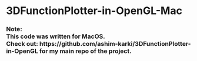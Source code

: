# 3DFunctionPlotter-in-OpenGL-Mac

<h3><b>Note:<br>This code was written for MacOS. 
  <br>Check out: https://github.com/ashim-karki/3DFunctionPlotter-in-OpenGL for my main repo of the project.</b></h3>
